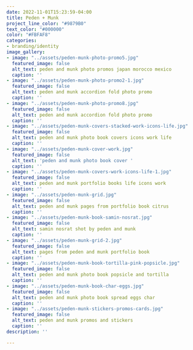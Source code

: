```yaml
---
date: 2022-11-01T15:23:59-04:00
title: Peden + Munk
project_line_color: "#9879B0"
text_color: "#000000"
color: "#FBFAF8"
categories:
- branding/identity
image_gallery:
- image: "../assets/peden-munk-photo-promo5.jpg"
  featured_image: false
  alt_text: peden and munk photo promos japan morocco mexico
  caption: ''
- image: "../assets/peden-munk-photo-promo2-1.jpg"
  featured_image: false
  alt_text: peden and munk accordion fold photo promo
  caption: ''
- image: "../assets/peden-munk-photo-promo8.jpg"
  featured_image: false
  alt_text: peden and munk accordion fold photo promo
  caption: ''
- image: "../assets/peden-munk-covers-stacked-work-icons-life.jpg"
  featured_image: false
  alt_text: peden and munk photo book covers icons work life
  caption: ''
- image: "../assets/peden-munk-cover-work.jpg"
  featured_image: false
  alt_text: 'peden and munk photo book cover '
  caption: ''
- image: "../assets/peden-munk-covers-work-icons-life-1.jpg"
  featured_image: false
  alt_text: peden and munk portfolio books life icons work
  caption: ''
- image: "../assets/peden-munk-grid.jpg"
  featured_image: false
  alt_text: peden and munk pages from portfolio book citrus
  caption: ''
- image: "../assets/peden-munk-book-samin-nosrat.jpg"
  featured_image: false
  alt_text: samin nosrat shot by peden and munk
  caption: ''
- image: "../assets/peden-munk-grid-2.jpg"
  featured_image: false
  alt_text: pages from peden and munk portfolio book
  caption: ''
- image: "../assets/peden-munk-book-tortilla-pink-popsicle.jpg"
  featured_image: false
  alt_text: peden and munk photo book popsicle and tortilla
  caption: ''
- image: "../assets/peden-munk-book-char-eggs.jpg"
  featured_image: false
  alt_text: peden and munk photo book spread eggs char
  caption: ''
- image: "../assets/peden-munk-stickers-promos-cards.jpg"
  featured_image: false
  alt_text: peden and munk promos and stickers
  caption: ''
description: ''

---
```

